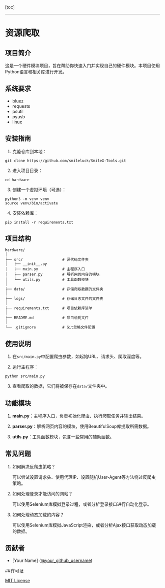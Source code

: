 [toc]

---


# 资源爬取

## 项目简介

这是一个硬件模块项目，旨在帮助你快速入门并实现自己的硬件模块。本项目使用Python语言和相关库进行开发。

## 系统要求

- bluez
- requests
- psutil
- pyusb
- linux

## 安装指南

1. 克隆仓库到本地：

```
git clone https://github.com/smileluck/SmileX-Tools.git
```

2. 进入项目目录：

```
cd hardware
```

3. 创建一个虚拟环境（可选）：

```
python3 -m venv venv
source venv/bin/activate
```

4. 安装依赖库：

```
pip install -r requirements.txt
```

## 项目结构

```
hardware/
│
├── src/                  # 源代码文件夹
│   ├── __init__.py
│   ├── main.py           # 主程序入口
│   ├── parser.py         # 解析网页内容的模块
│   └── utils.py          # 工具函数模块
│
├── data/                 # 存储爬取数据的文件夹
│
├── logs/                 # 存储日志文件的文件夹
│
├── requirements.txt      # 项目依赖库清单
│
├── README.md             # 项目说明文件
│
└── .gitignore            # Git忽略文件配置
```

## 使用说明

1. 在`src/main.py`中配置爬虫参数，如起始URL、请求头、爬取深度等。

2. 运行主程序：

```
python src/main.py
```

3. 查看爬取的数据，它们将被保存在`data/`文件夹中。

## 功能模块

1. **main.py**：主程序入口，负责初始化爬虫、执行爬取任务并输出结果。

2. **parser.py**：解析网页内容的模块，使用BeautifulSoup库提取所需数据。

3. **utils.py**：工具函数模块，包含一些常用的辅助函数。

## 常见问题

1. 如何解决反爬虫策略？

   可以尝试设置请求头、使用代理IP、设置随机User-Agent等方法绕过反爬虫策略。

2. 如何处理登录才能访问的网站？

   可以使用Selenium库模拟登录过程，或者分析登录接口进行自动化登录。

3. 如何处理动态加载的内容？

   可以使用Selenium库模拟JavaScript渲染，或者分析Ajax接口获取动态加载的数据。

## 贡献者

- [Your Name] ([@your_github_username](https://github.com/your_github_username))

##许可证

[MIT License](LICENSE)